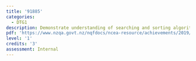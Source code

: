 ```yaml
---
title: '91885'
categories:
  - DTG1
description: Demonstrate understanding of searching and sorting algorithms
pdf: 'https://www.nzqa.govt.nz/nqfdocs/ncea-resource/achievements/2019/as91885.pdf'
level: '1'
credits: '3'
assessment: Internal
---
```


